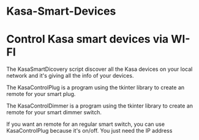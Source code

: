 # Kasa-Smart-Devices

# Control Kasa smart devices via WI-FI

The KasaSmartDicovery script discover all the Kasa devices on your local network and it's giving all the info of your devices.

The KasaControlPlug is a program using the tkinter library to create an remote for your smart plug.

The KasaControlDimmer is a program using the tkinter library to create an remote for your smart dimmer switch.

If you want an remote for an regular smart switch, you can use KasaControlPlug because it's on/off. You just need the IP address

